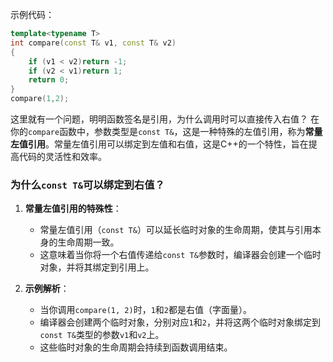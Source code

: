 示例代码：
```c++
template<typename T>
int compare(const T& v1, const T& v2)
{
	if (v1 < v2)return -1;
	if (v2 < v1)return 1;
	return 0;
}
compare(1,2);
```
这里就有一个问题，明明函数签名是引用，为什么调用时可以直接传入右值？
在你的`compare`函数中，参数类型是`const T&`，这是一种特殊的左值引用，称为**常量左值引用**。常量左值引用可以绑定到左值和右值，这是C++的一个特性，旨在提高代码的灵活性和效率。
### 为什么`const T&`可以绑定到右值？

1. **常量左值引用的特殊性**：
    
    - 常量左值引用（`const T&`）可以延长临时对象的生命周期，使其与引用本身的生命周期一致。
    - 这意味着当你将一个右值传递给`const T&`参数时，编译器会创建一个临时对象，并将其绑定到引用上。
2. **示例解析**：
    
    - 当你调用`compare(1, 2)`时，`1`和`2`都是右值（字面量）。
    - 编译器会创建两个临时对象，分别对应`1`和`2`，并将这两个临时对象绑定到`const T&`类型的参数`v1`和`v2`上。
    - 这些临时对象的生命周期会持续到函数调用结束。